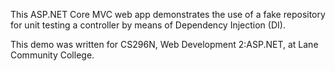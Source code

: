 This ASP.NET Core MVC web app demonstrates the use of a fake repository for unit testing a controller by means of Dependency Injection (DI).

This demo was written for CS296N, Web Development 2:ASP.NET, at Lane Community College.
